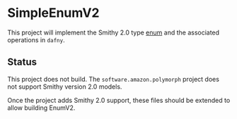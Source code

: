 # SimpleEnumV2

This project will implement the Smithy 2.0 type [enum](https://smithy.io/2.0/spec/simple-types.html#enum) and the associated operations in `dafny`.

## Status

This project does not build. The `software.amazon.polymorph` project does not support Smithy version 2.0 models.

Once the project adds Smithy 2.0 support, these files should be extended to allow building EnumV2.
